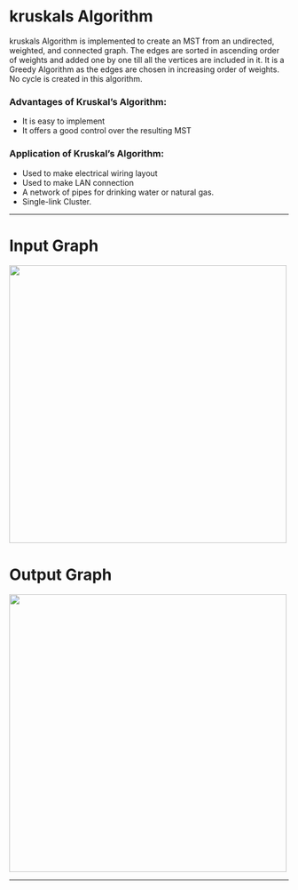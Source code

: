 # kruskals Algorithm
kruskals Algorithm is implemented to create an MST from an undirected, weighted, and connected graph.
The edges are sorted in ascending order of weights and added one by one till all the vertices are included in it.
It is a Greedy Algorithm as the edges are chosen in increasing order of weights. No cycle is created in this algorithm.

### Advantages of Kruskal’s Algorithm:
- It is easy to implement
- It offers a good control over the resulting MST


### Application of Kruskal’s Algorithm:
- Used to make electrical wiring layout
- Used to make LAN connection
- A network of pipes for drinking water or natural gas.
- Single-link Cluster.


---
<p align="center">
<h1>Input Graph</h1>
  <img width="500"  src="https://cdn.programiz.com/sites/tutorial2program/files/ka-1.png" />
  
<h1>Output Graph</h1>
  <img width="500"  src="https://cdn.programiz.com/sites/tutorial2program/files/ka-6.png" />
  
</p>

---




